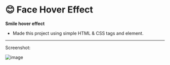 <h1> 😊 Face Hover Effect </h1>

**Smile hover effect**

- Made this project using simple HTML & CSS tags and element.
<hr>
Screenshot:
<br>

![image](https://user-images.githubusercontent.com/77334130/193450396-c8d04475-561e-4850-8411-336b9814b52b.png)

